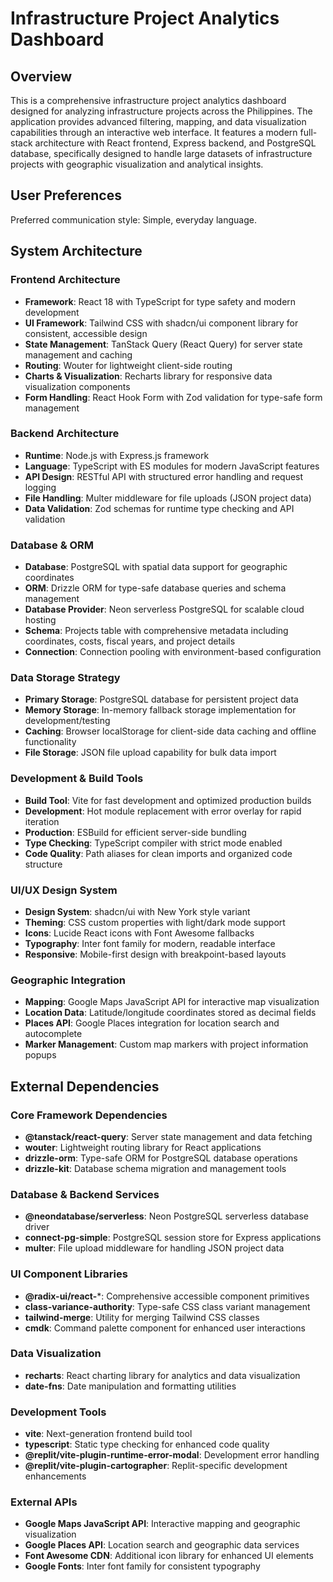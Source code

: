 # Infrastructure Project Analytics Dashboard

## Overview

This is a comprehensive infrastructure project analytics dashboard designed for analyzing infrastructure projects across the Philippines. The application provides advanced filtering, mapping, and data visualization capabilities through an interactive web interface. It features a modern full-stack architecture with React frontend, Express backend, and PostgreSQL database, specifically designed to handle large datasets of infrastructure projects with geographic visualization and analytical insights.

## User Preferences

Preferred communication style: Simple, everyday language.

## System Architecture

### Frontend Architecture
- **Framework**: React 18 with TypeScript for type safety and modern development
- **UI Framework**: Tailwind CSS with shadcn/ui component library for consistent, accessible design
- **State Management**: TanStack Query (React Query) for server state management and caching
- **Routing**: Wouter for lightweight client-side routing
- **Charts & Visualization**: Recharts library for responsive data visualization components
- **Form Handling**: React Hook Form with Zod validation for type-safe form management

### Backend Architecture
- **Runtime**: Node.js with Express.js framework
- **Language**: TypeScript with ES modules for modern JavaScript features
- **API Design**: RESTful API with structured error handling and request logging
- **File Handling**: Multer middleware for file uploads (JSON project data)
- **Data Validation**: Zod schemas for runtime type checking and API validation

### Database & ORM
- **Database**: PostgreSQL with spatial data support for geographic coordinates
- **ORM**: Drizzle ORM for type-safe database queries and schema management
- **Database Provider**: Neon serverless PostgreSQL for scalable cloud hosting
- **Schema**: Projects table with comprehensive metadata including coordinates, costs, fiscal years, and project details
- **Connection**: Connection pooling with environment-based configuration

### Data Storage Strategy
- **Primary Storage**: PostgreSQL database for persistent project data
- **Memory Storage**: In-memory fallback storage implementation for development/testing
- **Caching**: Browser localStorage for client-side data caching and offline functionality
- **File Storage**: JSON file upload capability for bulk data import

### Development & Build Tools
- **Build Tool**: Vite for fast development and optimized production builds
- **Development**: Hot module replacement with error overlay for rapid iteration
- **Production**: ESBuild for efficient server-side bundling
- **Type Checking**: TypeScript compiler with strict mode enabled
- **Code Quality**: Path aliases for clean imports and organized code structure

### UI/UX Design System
- **Design System**: shadcn/ui with New York style variant
- **Theming**: CSS custom properties with light/dark mode support
- **Icons**: Lucide React icons with Font Awesome fallbacks
- **Typography**: Inter font family for modern, readable interface
- **Responsive**: Mobile-first design with breakpoint-based layouts

### Geographic Integration
- **Mapping**: Google Maps JavaScript API for interactive map visualization
- **Location Data**: Latitude/longitude coordinates stored as decimal fields
- **Places API**: Google Places integration for location search and autocomplete
- **Marker Management**: Custom map markers with project information popups

## External Dependencies

### Core Framework Dependencies
- **@tanstack/react-query**: Server state management and data fetching
- **wouter**: Lightweight routing library for React applications
- **drizzle-orm**: Type-safe ORM for PostgreSQL database operations
- **drizzle-kit**: Database schema migration and management tools

### Database & Backend Services
- **@neondatabase/serverless**: Neon PostgreSQL serverless database driver
- **connect-pg-simple**: PostgreSQL session store for Express applications
- **multer**: File upload middleware for handling JSON project data

### UI Component Libraries
- **@radix-ui/react-***: Comprehensive accessible component primitives
- **class-variance-authority**: Type-safe CSS class variant management
- **tailwind-merge**: Utility for merging Tailwind CSS classes
- **cmdk**: Command palette component for enhanced user interactions

### Data Visualization
- **recharts**: React charting library for analytics and data visualization
- **date-fns**: Date manipulation and formatting utilities

### Development Tools
- **vite**: Next-generation frontend build tool
- **typescript**: Static type checking for enhanced code quality
- **@replit/vite-plugin-runtime-error-modal**: Development error handling
- **@replit/vite-plugin-cartographer**: Replit-specific development enhancements

### External APIs
- **Google Maps JavaScript API**: Interactive mapping and geographic visualization
- **Google Places API**: Location search and geographic data services
- **Font Awesome CDN**: Additional icon library for enhanced UI elements
- **Google Fonts**: Inter font family for consistent typography